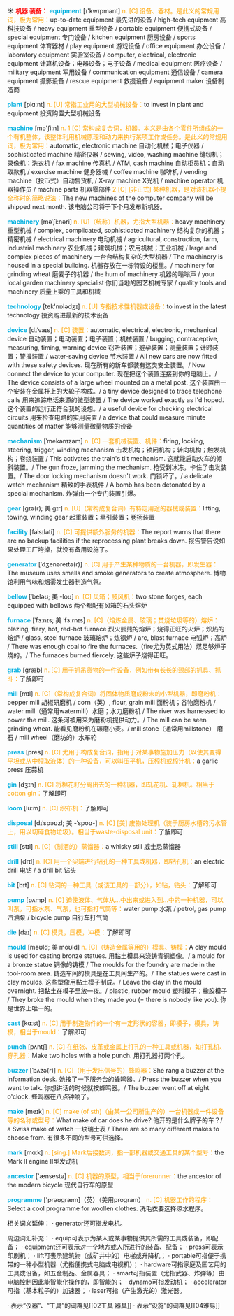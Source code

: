 ☀ <font color="red">**机器 装备：**</font>
<font color="sky blue">**equipment**</font> [ɪ'kwɪpmənt] 
<font color="orange">n. [C] 设备、器材。是此义的常规用词，极为常用：</font>up-to-date equipment 最先进的设备 / high-tech equipment 高科技设备 / heavy equipment 重型设备 / portable equipment 便携式设备 / special equipment 专门设备 / kitchen equipment 厨房设备 / sports equipment 体育器材 / play equipment 游戏设备 / office equipment 办公设备 / laboratory equipment 实验室设备 / computer, electrical, electronic equipment 计算机设备；电器设备；电子设备 / medical equipment 医疗设备 / military equipment 军用设备 / communication equipment 通信设备 / camera equipment 摄影设备 / rescue equipment 救援设备 / equipment maker 设备制造商

<font color="sky blue">**plant**</font> [plɑːnt] 
<font color="orange">n. [U] 常指工业用的大型机械设备：</font>to invest in plant and equipment 投资购置大型机械设备

<font color="sky blue">**machine**</font> [mə'ʃi:n] 
<font color="orange">n. 1 [C] 常构成复合词，机器。本义是由各个零件所组成的一个有机整体，该整体利用机械原理和动力来执行某项工作或任务。是此义的常规用词，极为常用：</font>automatic, electronic machine 自动化机械；电子仪器 / sophisticated machine 精密仪器 / sewing, video, washing machine 缝纫机；录像机；洗衣机 / fax machine 传真机 / ATM, cash machine 自动柜员机；自动取款机 / exercise machine 健身器械 / coffee machine 咖啡机 / vending machine（投币式）自动售货机 / X-ray machine X光机 / machine operator 机器操作员 / machine parts 机器零部件 <font color="orange">2 [C] [非正式] 某种机器，是对该机器不提全称时的简略说法：</font>The new machines of the computer company will be shipped next month. 该电脑公司将于下个月发布新机器。
           
<font color="sky blue">**machinery**</font> [məˈʃi:nəri]
<font color="orange">n. [U]（统称）机器，尤指大型机器：</font>heavy machinery 重型机械 / complex, complicated, sophisticated machinery 结构复杂的机器；精密机械 / electrical machinery 电动机械 / agricultural, construction, farm, industrial machinery 农业机械；建筑机械；农用机械；工业机械 / large and complex pieces of machinery 一台台结构复杂的大型机器 / The machinery is housed in a special building. 机器存放在一栋特设的楼里。/ machinery for grinding wheat 磨麦子的机器 / the hum of machinery 机器的嗡嗡声 / your local garden machinery specialist 你们当地的园艺机械专家 / quality tools and machinery 质量上乘的工具和机械

<font color="sky blue">**technology**</font> [tek'nɒlədӡɪ] 
<font color="orange">n. [U] 专指技术性机器或设备：</font>to invest in the latest technology 投资购进最新的技术设备
           
<font color="sky blue">**device**</font> [dɪˈvaɪs]
<font color="orange">n. [C] 装置：</font>automatic, electrical, electronic, mechanical device 自动装置；电动装置；电子装置；机械装置 / bugging, contraceptive, measuring, timing, warning device 窃听装置；避孕装置；测量装置；计时装置；警报装置 / water-saving device 节水装置 / All new cars are now fitted with these safety devices. 现在所有的新车都装有这类安全装置。/ Now connect the device to your computer. 现在把这个装置连接到你的电脑上。/ The device consists of a large wheel mounted on a metal post. 这个装置由一个安装在金属杆上的大轮子构成。/ a tiny device designed to trace telephone calls 用来追踪电话来源的微型装置 / The device worked exactly as I'd hoped. 这个装置的运行正符合我的设想。/ a useful device for checking electrical circuits 用来检查电路的实用装置 / a device that could measure minute quantities of matter 能够测量微量物质的设备
           
<font color="sky blue">**mechanism**</font> [ˈmekənɪzəm]
<font color="orange">n. [C] 一套机械装置、机件：</font>firing, locking, steering, trigger, winding mechanism 击发机构；锁闭机构；转向机构；触发机构；卷绕装置 / This activates the train's tilt mechanism. 这就能启动火车的倾斜装置。/ The gun froze, jamming the mechanism. 枪受到冰冻，卡住了击发装置。/ The door locking mechanism doesn't work. 门锁坏了。/ a delicate watch mechanism 精致的手表机件 / A bomb has been detonated by a special mechanism. 炸弹由一个专门装置引爆。

<font color="sky blue">**gear**</font> [gɪə(r); 美 gɪr]
<font color="orange">n. [U]（常构成复合词）有特定用途的器械或装置：</font>lifting, towing, winding gear 起重装置；牵引装置；卷扬装置
           
<font color="sky blue">**facility**</font> [fəˈsɪləti]
<font color="orange">n. [C] 可提供额外服务的机器：</font>The report warns that there are no backup facilities if the reprocessing plant breaks down. 报告警告说如果处理工厂垮掉，就没有备用设施了。
 
<font color="sky blue">**generator**</font> [ˈdʒenəreɪtə(r)]
<font color="orange">n. [C] 用于产生某种物质的一台机器，即发生器：</font>The museum uses smells and smoke generators to create atmosphere. 博物馆利用气味和烟雾发生器制造气氛。    
           
<font color="sky blue">**bellow**</font> [ˈbeləʊ; 美 -loʊ]
<font color="orange">n. [C] 风箱；鼓风机：</font>two stone forges, each equipped with bellows 两个都配有风箱的石头熔炉
            
<font color="sky blue">**furnace**</font> [ˈfɜ:nɪs; 美 ˈfɜ:rnɪs]
<font color="orange">n. [C]（熔炼金属、玻璃；焚烧垃圾等的）熔炉：</font>blazing, fiery, hot, red-hot furnace 烈火熊熊的熔炉；烧得正旺的火炉；炽热的熔炉 / glass, steel furnace 玻璃熔炉；炼钢炉 / arc, blast furnace 电弧炉；高炉 / There was enough coal to fire the furnaces.（fire尤为英式用法）煤足够炉子烧的。/ The furnaces burned fiercely. 这些炉子烧得正旺。

<font color="sky blue">**grab**</font> [græb]
<font color="orange">n. [C] 用于抓吊货物的一件设备，例如带有长长的颈部的抓具、抓斗：</font>了解即可           

<font color="sky blue">**mill**</font> [mɪl]
<font color="orange">n. [C]（常构成复合词）将固体物质磨成粉末的小型机器，即磨粉机：</font>pepper mill 胡椒研磨机 / corn（英）, flour, grain mill 面粉机；谷物磨粉机 / water mill（通常用watermill）水磨；水力磨粉机 / The river was harnessed to power the mill. 这条河被用来为磨粉机提供动力。/ The mill can be seen grinding wheat. 能看见磨粉机在碾磨小麦。/ mill stone（通常用millstone） 磨石 / mill wheel（磨坊的）水车轮

<font color="sky blue">**press**</font> [pres] 
<font color="orange">n. [C] 尤用于构成复合词，指用于对某事物施加压力（以使其变得平坦或从中榨取液体）的一种设备，可以叫压平机，压榨机或榨汁机：</font>a garlic press 压蒜机
                     
<font color="sky blue">**gin**</font> [dʒɪn]
<font color="orange">n. [C] 将棉花籽分离出去的一种机器，即轧花机、轧棉机。相当于cotton gin：</font>了解即可

<font color="sky blue">**loom**</font> [lu:m]
<font color="orange">n. [C] 织布机：</font>了解即可
         
<font color="sky blue">**disposal**</font> [dɪˈspəʊzl; 美 -ˈspoʊ-]
<font color="orange">n. [C] [美] 废物处理机（装于厨房水槽的污水管上，用以切碎食物垃圾）。相当于waste-disposal unit：</font>了解即可

<font color="sky blue">**still**</font> [stɪl] 
<font color="orange">n. [C]（制酒的）蒸馏器：</font>a whisky still 威士忌蒸馏器

<font color="sky blue">**drill**</font> [drɪl] 
<font color="orange">n. [C] 用一个尖端进行钻孔的一种工具或机器，即钻孔机：</font>an electric drill 电钻 / a drill bit 钻头

<font color="sky blue">**bit**</font> [bɪt] 
<font color="orange">n. [C] 钻洞的一种工具（或该工具的一部分），如钻，钻头：</font>了解即可

<font color="sky blue">**pump**</font> [pʌmp] 
<font color="orange">n. [C] 迫使液体、气体从…中出来或进入到…中的一种机器，可以叫泵，可指水泵、气泵，也可指打气筒等：</font>water pump 水泵 / petrol, gas pump 汽油泵 / bicycle pump 自行车打气筒

<font color="sky blue">**die**</font> [daɪ] 
<font color="orange">n. [C] 模具，压模，冲模：</font>了解即可
           
<font color="sky blue">**mould**</font> [məʊld; 美 moʊld]
<font color="orange">n. [C]（铸造金属等用的）模具、铸模：</font>A clay mould is used for casting bronze statues. 用黏土模具来浇铸青铜塑像。/ a mould for a bronze statue 铜像的铸模 / The moulds for the foundry are made in the tool-room area. 铸造车间的模具是在工具间生产的。/ The statues were cast in clay moulds. 这些塑像用黏土模子制成。/ Leave the clay in the mould overnight. 把黏土在模子里放一夜。/ plastic, rubber mould 塑料模子；橡胶模子 / They broke the mould when they made you (= there is nobody like you). 你是世界上唯一的。

<font color="sky blue">**cast**</font> [kɑːst] 
<font color="orange">n. [C] 用于制造物件的一个有一定形状的容器，即模子，模具，铸模，相当于mould：</font>了解即可
           
<font color="sky blue">**punch**</font> [pʌntʃ]
<font color="orange">n. [C] 在纸张、皮革或金属上打孔的一种工具或机器，如打孔机、穿孔器：</font>Make two holes with a hole punch. 用打孔器打两个孔。
           
<font color="sky blue">**buzzer**</font> [ˈbʌzə(r)]
<font color="orange">n. [C]（用于发出信号的）蜂鸣器：</font>She rang a buzzer at the information desk. 她按了一下服务台的蜂鸣器。/ Press the buzzer when you want to talk. 你想讲话的时候就按蜂鸣器。/ The buzzer went off at eight o'clock. 蜂鸣器在八点钟响了。

<font color="sky blue">**make**</font> [meɪk] 
<font color="orange">n. [C] make (of sth)（由某一公司所生产的）一台机器或一件设备等的名称或型号：</font>What make of car does he drive? 他开的是什么牌子的车？/ a Swiss make of watch 一块瑞士表 / There are so many different makes to choose from. 有很多不同的型号可供选择。

<font color="sky blue">**mark**</font> [mɑːk] 
<font color="orange">n. [sing.] Mark后接数词，指一部机器或交通工具的某个型号：</font>the Mark II engine II型发动机

<font color="sky blue">**ancestor**</font> ['ænsestə] 
<font color="orange">n. [C] 机器的原型，相当于forerunner：</font>the ancestor of the modern bicycle 现代自行车的原型

<font color="sky blue">**programme**</font> ['prəʊɡræm]（英）（美用program）
<font color="orange">n. [C] 机器工作的程序：</font>Select a cool programme for woollen clothes. 洗毛衣要选择凉水程序。

相关词义延伸：
· generator还可指发电机。

周边词汇补充：
· equip可表示为某人或某事物提供其所需的工具或装备，即配备；
· equipment还可表示对一个地方或人所进行的装备、配备；
· press可表示印刷机；
· lift可表示建筑物（或矿井中的）电梯或升降机；
· portable可指便于携带的一种小型机器（尤指便携式电脑或电视机）；
· hardware可指家庭及园艺用的工具或设备，如五金制品、金属器具；
· smart可指装置（尤指武器、炸弹等）由电脑控制因此能智能化操作的，即智能的；
· dynamo可指发动机；
· accelerator可指（基本粒子的）加速器；
· laser可指（产生激光的）激光器。
           
· 表示“仪器”、“工具”的词群见[[02工具 器具]]
· 表示“设施”的词群见[[04难易]]
